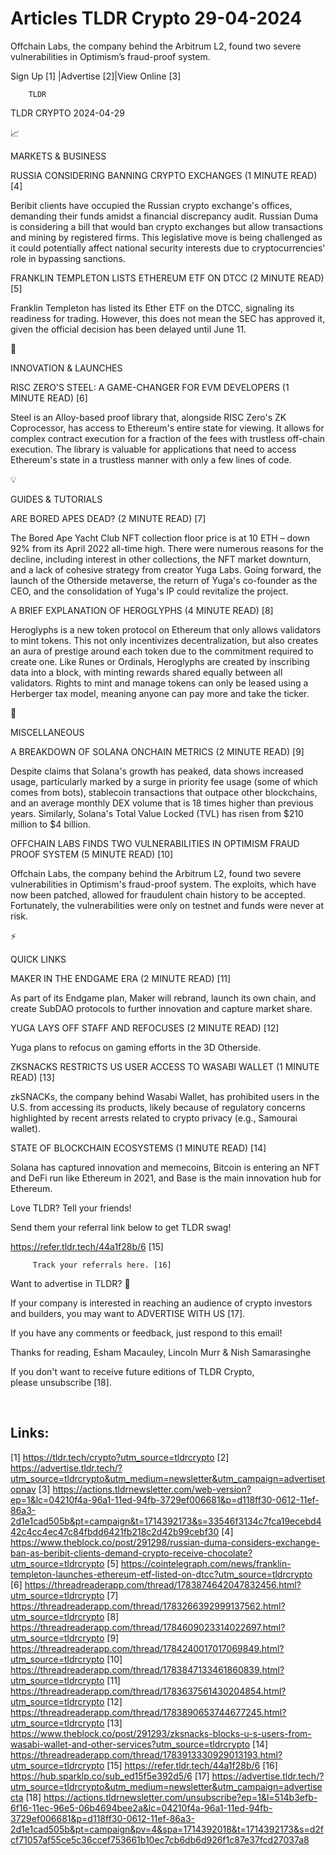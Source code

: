 # Articles TLDR Crypto 29-04-2024

Offchain Labs, the company behind the Arbitrum L2, found two severe
vulnerabilities in Optimism’s fraud-proof system.  

 Sign Up [1] |Advertise [2]|View Online [3] 

		TLDR 

TLDR CRYPTO 2024-04-29

📈 

MARKETS & BUSINESS

 RUSSIA CONSIDERING BANNING CRYPTO EXCHANGES (1 MINUTE READ) [4] 

 Beribit clients have occupied the Russian crypto exchange's offices,
demanding their funds amidst a financial discrepancy audit. Russian
Duma is considering a bill that would ban crypto exchanges but allow
transactions and mining by registered firms. This legislative move is
being challenged as it could potentially affect national security
interests due to cryptocurrencies' role in bypassing sanctions. 

 FRANKLIN TEMPLETON LISTS ETHEREUM ETF ON DTCC (2 MINUTE READ) [5] 

 Franklin Templeton has listed its Ether ETF on the DTCC, signaling
its readiness for trading. However, this does not mean the SEC has
approved it, given the official decision has been delayed until June
11. 

🚀 

INNOVATION & LAUNCHES

 RISC ZERO'S STEEL: A GAME-CHANGER FOR EVM DEVELOPERS (1 MINUTE READ)
[6] 

 Steel is an Alloy-based proof library that, alongside RISC Zero's ZK
Coprocessor, has access to Ethereum's entire state for viewing. It
allows for complex contract execution for a fraction of the fees with
trustless off-chain execution. The library is valuable for
applications that need to access Ethereum's state in a trustless
manner with only a few lines of code. 

💡 

GUIDES & TUTORIALS

 ARE BORED APES DEAD? (2 MINUTE READ) [7] 

 The Bored Ape Yacht Club NFT collection floor price is at 10 ETH –
down 92% from its April 2022 all-time high. There were numerous
reasons for the decline, including interest in other collections, the
NFT market downturn, and a lack of cohesive strategy from creator Yuga
Labs. Going forward, the launch of the Otherside metaverse, the return
of Yuga's co-founder as the CEO, and the consolidation of Yuga's IP
could revitalize the project. 

 A BRIEF EXPLANATION OF HEROGLYPHS (4 MINUTE READ) [8] 

 Heroglyphs is a new token protocol on Ethereum that only allows
validators to mint tokens. This not only incentivizes
decentralization, but also creates an aura of prestige around each
token due to the commitment required to create one. Like Runes or
Ordinals, Heroglyphs are created by inscribing data into a block, with
minting rewards shared equally between all validators. Rights to mint
and manage tokens can only be leased using a Herberger tax model,
meaning anyone can pay more and take the ticker. 

🦄 

MISCELLANEOUS

 A BREAKDOWN OF SOLANA ONCHAIN METRICS (2 MINUTE READ) [9] 

 Despite claims that Solana's growth has peaked, data shows increased
usage, particularly marked by a surge in priority fee usage (some of
which comes from bots), stablecoin transactions that outpace other
blockchains, and an average monthly DEX volume that is 18 times higher
than previous years. Similarly, Solana's Total Value Locked (TVL) has
risen from $210 million to $4 billion. 

 OFFCHAIN LABS FINDS TWO VULNERABILITIES IN OPTIMISM FRAUD PROOF
SYSTEM (5 MINUTE READ) [10] 

 Offchain Labs, the company behind the Arbitrum L2, found two severe
vulnerabilities in Optimism's fraud-proof system. The exploits, which
have now been patched, allowed for fraudulent chain history to be
accepted. Fortunately, the vulnerabilities were only on testnet and
funds were never at risk. 

⚡ 

QUICK LINKS

 MAKER IN THE ENDGAME ERA (2 MINUTE READ) [11] 

 As part of its Endgame plan, Maker will rebrand, launch its own
chain, and create SubDAO protocols to further innovation and capture
market share. 

 YUGA LAYS OFF STAFF AND REFOCUSES (2 MINUTE READ) [12] 

 Yuga plans to refocus on gaming efforts in the 3D Otherside. 

 ZKSNACKS RESTRICTS US USER ACCESS TO WASABI WALLET (1 MINUTE READ)
[13] 

 zkSNACKs, the company behind Wasabi Wallet, has prohibited users in
the U.S. from accessing its products, likely because of regulatory
concerns highlighted by recent arrests related to crypto privacy
(e.g., Samourai wallet). 

 STATE OF BLOCKCHAIN ECOSYSTEMS (1 MINUTE READ) [14] 

 Solana has captured innovation and memecoins, Bitcoin is entering an
NFT and DeFi run like Ethereum in 2021, and Base is the main
innovation hub for Ethereum. 

Love TLDR? Tell your friends!

 Send them your referral link below to get TLDR swag! 

 https://refer.tldr.tech/44a1f28b/6 [15] 

		 Track your referrals here. [16] 

Want to advertise in TLDR? 📰

 If your company is interested in reaching an audience of crypto
investors and builders, you may want to ADVERTISE WITH US [17]. 

 If you have any comments or feedback, just respond to this email! 

Thanks for reading, 
Esham Macauley, Lincoln Murr & Nish Samarasinghe 

If you don't want to receive future editions of TLDR Crypto,
please unsubscribe [18]. 

  

 

Links:
------
[1] https://tldr.tech/crypto?utm_source=tldrcrypto
[2] https://advertise.tldr.tech/?utm_source=tldrcrypto&utm_medium=newsletter&utm_campaign=advertisetopnav
[3] https://actions.tldrnewsletter.com/web-version?ep=1&lc=04210f4a-96a1-11ed-94fb-3729ef006681&p=d118ff30-0612-11ef-86a3-2d1e1cad505b&pt=campaign&t=1714392173&s=33546f3134c7fca19ecebd442c4cc4ec47c84fbdd6421fb218c2d42b99cebf30
[4] https://www.theblock.co/post/291298/russian-duma-considers-exchange-ban-as-beribit-clients-demand-crypto-receive-chocolate?utm_source=tldrcrypto
[5] https://cointelegraph.com/news/franklin-templeton-launches-ethereum-etf-listed-on-dtcc?utm_source=tldrcrypto
[6] https://threadreaderapp.com/thread/1783874642047832456.html?utm_source=tldrcrypto
[7] https://threadreaderapp.com/thread/1783266392999137562.html?utm_source=tldrcrypto
[8] https://threadreaderapp.com/thread/1784609023314022697.html?utm_source=tldrcrypto
[9] https://threadreaderapp.com/thread/1784240017017069849.html?utm_source=tldrcrypto
[10] https://threadreaderapp.com/thread/1783847133461860839.html?utm_source=tldrcrypto
[11] https://threadreaderapp.com/thread/1783637561430204854.html?utm_source=tldrcrypto
[12] https://threadreaderapp.com/thread/1783890653744677245.html?utm_source=tldrcrypto
[13] https://www.theblock.co/post/291293/zksnacks-blocks-u-s-users-from-wasabi-wallet-and-other-services?utm_source=tldrcrypto
[14] https://threadreaderapp.com/thread/1783913330929013193.html?utm_source=tldrcrypto
[15] https://refer.tldr.tech/44a1f28b/6
[16] https://hub.sparklp.co/sub_ed15f5e392d5/6
[17] https://advertise.tldr.tech/?utm_source=tldrcrypto&utm_medium=newsletter&utm_campaign=advertisecta
[18] https://actions.tldrnewsletter.com/unsubscribe?ep=1&l=514b3efb-6f16-11ec-96e5-06b4694bee2a&lc=04210f4a-96a1-11ed-94fb-3729ef006681&p=d118ff30-0612-11ef-86a3-2d1e1cad505b&pt=campaign&pv=4&spa=1714392018&t=1714392173&s=d2fcf71057af55ce5c36ccef753661b10ec7cb6db6d926f1c87e37fcd27037a8